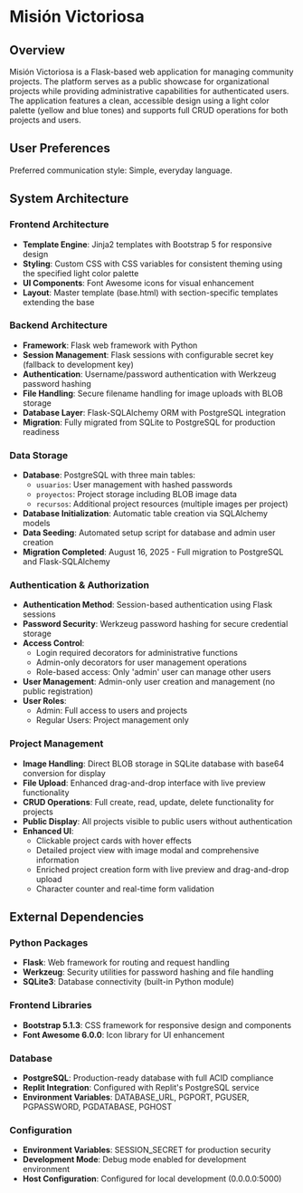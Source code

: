 # Misión Victoriosa

## Overview

Misión Victoriosa is a Flask-based web application for managing community projects. The platform serves as a public showcase for organizational projects while providing administrative capabilities for authenticated users. The application features a clean, accessible design using a light color palette (yellow and blue tones) and supports full CRUD operations for both projects and users.

## User Preferences

Preferred communication style: Simple, everyday language.

## System Architecture

### Frontend Architecture
- **Template Engine**: Jinja2 templates with Bootstrap 5 for responsive design
- **Styling**: Custom CSS with CSS variables for consistent theming using the specified light color palette
- **UI Components**: Font Awesome icons for visual enhancement
- **Layout**: Master template (base.html) with section-specific templates extending the base

### Backend Architecture
- **Framework**: Flask web framework with Python
- **Session Management**: Flask sessions with configurable secret key (fallback to development key)
- **Authentication**: Username/password authentication with Werkzeug password hashing
- **File Handling**: Secure filename handling for image uploads with BLOB storage
- **Database Layer**: Flask-SQLAlchemy ORM with PostgreSQL integration
- **Migration**: Fully migrated from SQLite to PostgreSQL for production readiness

### Data Storage
- **Database**: PostgreSQL with three main tables:
  - `usuarios`: User management with hashed passwords
  - `proyectos`: Project storage including BLOB image data
  - `recursos`: Additional project resources (multiple images per project)
- **Database Initialization**: Automatic table creation via SQLAlchemy models
- **Data Seeding**: Automated setup script for database and admin user creation
- **Migration Completed**: August 16, 2025 - Full migration to PostgreSQL and Flask-SQLAlchemy

### Authentication & Authorization
- **Authentication Method**: Session-based authentication using Flask sessions
- **Password Security**: Werkzeug password hashing for secure credential storage
- **Access Control**: 
  - Login required decorators for administrative functions
  - Admin-only decorators for user management operations
  - Role-based access: Only 'admin' user can manage other users
- **User Management**: Admin-only user creation and management (no public registration)
- **User Roles**: 
  - Admin: Full access to users and projects
  - Regular Users: Project management only

### Project Management
- **Image Handling**: Direct BLOB storage in SQLite database with base64 conversion for display
- **File Upload**: Enhanced drag-and-drop interface with live preview functionality
- **CRUD Operations**: Full create, read, update, delete functionality for projects
- **Public Display**: All projects visible to public users without authentication
- **Enhanced UI**: 
  - Clickable project cards with hover effects
  - Detailed project view with image modal and comprehensive information
  - Enriched project creation form with live preview and drag-and-drop upload
  - Character counter and real-time form validation

## External Dependencies

### Python Packages
- **Flask**: Web framework for routing and request handling
- **Werkzeug**: Security utilities for password hashing and file handling
- **SQLite3**: Database connectivity (built-in Python module)

### Frontend Libraries
- **Bootstrap 5.1.3**: CSS framework for responsive design and components
- **Font Awesome 6.0.0**: Icon library for UI enhancement

### Database
- **PostgreSQL**: Production-ready database with full ACID compliance
- **Replit Integration**: Configured with Replit's PostgreSQL service
- **Environment Variables**: DATABASE_URL, PGPORT, PGUSER, PGPASSWORD, PGDATABASE, PGHOST

### Configuration
- **Environment Variables**: SESSION_SECRET for production security
- **Development Mode**: Debug mode enabled for development environment
- **Host Configuration**: Configured for local development (0.0.0.0:5000)